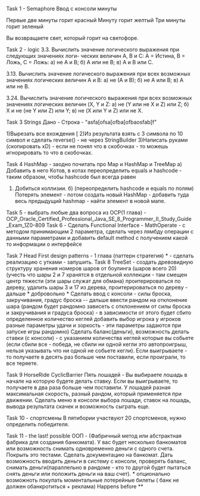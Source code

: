 
Task 1 - Semaphore
Ввод с консоли минуты

Первые две минуты горит красный Минуту горит желтый Три минуты горит зеленый

Вы возвращаете свет, который горит на светофоре.

Task 2 - logic
3.3. Вычислить значение логического выражения при следующих значениях логи- ческих величин А, В и С: А = Истина,
 В = Ложь, С = Ложь: а) не А и В; б) А или не В; в) А и В или С.

3.13. Вычислить значение логического выражения при всех возможных значениях логических величин А и В: а) не (А и В);
 б) не А или В; в) А или не В.

3.24. Вычислить значение логического выражения при всех возможных значениях логических величин
(X, Y и Z: а) не (Y или не X и Z) или Z; б) X и не (не Y или Z) или Y; в) не (X или Y и Z) или не X.

Task 3 Strings
Дано - Строка - "asfa[ofsa[ofba[ofbaosfab[f"

1)Вырезать все вхождения [
2)Из результата взять с 3 символа по 10 символ и сделать reverse() - не через StringBuilder
3)Написать руками (скопировать xD) - если не понял что в скобочках - то можешь игнорировать то что в скобочках.

Task 4
HashMap - заодно почитать про Map и HashMap и TreeMap
а) Добавить в него Котов, в котах переопределить equals и hashcode - таким образом, чтобы hashcode был всегда равен
1. Добиться коллизии.
б) (переопределить hashcode и equals по полям) Потерять элемент - потом создать новый HashMap -
добавить туда весь предыдущий hashmap - найти элемент в новой мапе.

Task 5 - выбрать любые два вопроса из OCP(1 глава) - OCP_Oracle_Certified_Professional_Java_SE_8_Programmer_II_Study_Guide_Exam_1Z0-809
Task 6 - Сделать Functional Interface - MathOperate - с методом принимающим 2 параметра, сделать через лямбду операции
с данными параметрами и добавить default method с получением какой то информации о интерфейсе

Task 7 Head First design patterns - 1 глава (паттерн стратегия) * - сделать реализацию с утками - запушить.
Task 8 TreeSet - создать древовидную структуру хранения номеров шаров от боулинга (шаров всего 20)
 (учесть что шары 2 и 7 хранятся в отдельной коллекции - там смещен центр тяжести (эти шары служат для обмана)
 проитерироваться по дереву, удалить шары 3 и 17 из дерева, проитерироваться по дереву - дальше * добровольно *
 Сделать ввод с консоли - силы броска, закручивания, градус броска -- дальше ввести рандом на отклонение шара
 (рандом будет рандомно зависеть с отклонением от силы броска и закручивания и градуса броска) -
 в зависимости от этого будет сбито определенное количество кеглей
добавить выбор игрока у игроков разные параметры удачи и зоркость - эти параметры задаются при запуске игры рандомно) Сделать баланс(деньги), возможность делать ставки (с консоли) - с указанием количества кеглей которые вы собьете (если сбили все - победа, не сбили ни одной кегли это автопроигрыш, нельзя указывать что ни одной не собьете кегли). Если выигрываете - то получаете в десять раз больше чем поставили, если проиграли, то все теряете.

Task 9 HorseRide CyclicBarrier Пять лошадей - Вы выбираете лошадь в начале на которую будете делать ставку.
Если вы выигрываете, то получаете в два раза больше чем поставили. У лошадей разная максимальная скорость,
 разный рандом, который применяется при движении. Сделать меню в консоли выбора лошади, ставок на лошадь,
  вывода результата скачек и возможность сыграть еще.

Task 10 - спортсмены
В пятибории участвуют 20 спортсменов, нужно определить победителя.

Task 11 - the last! possible
ООП - (Фабричный метод или абстрактная фабрика для создания банкомата).
У вас будет несколько банкоматов или возможность снимать одновременно деньги с одного счета.
Покрыть это тестами. Сделать документацию на банкомат. Дать возможность вводить деньги в систему с консоли,
проверять баланс, снимать деньги(параллельно в рандоме - кто то другой будет пытаться снять деньги или
положить деньги на ваш счет). * опционально возможноть покупать моментальные лотерейные билеты
( банк не должен обанкротиться + реклама) Happens before **
